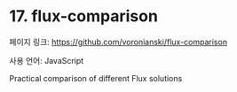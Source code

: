 # 17. flux-comparison

페이지 링크: https://github.com/voronianski/flux-comparison

사용 언어: JavaScript

Practical comparison of different Flux solutions
